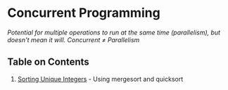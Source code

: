 # Concurrent Programming

*Potential for multiple operations to run at the same time (parallelism), but doesn't mean it will.*
*Concurrent ≠ Parallelism*

## Table on Contents
1. [Sorting Unique Integers](Sorting_Unique_Integers) - Using mergesort and quicksort
